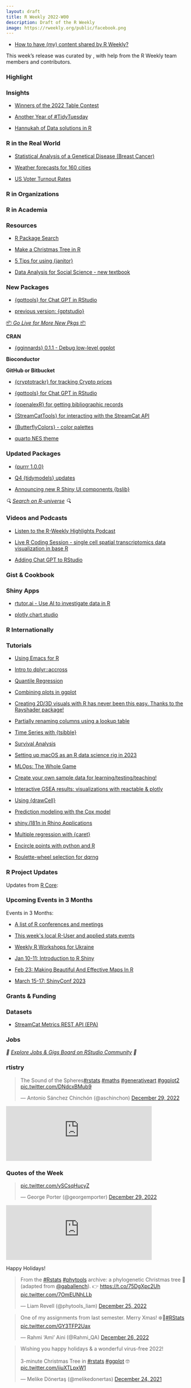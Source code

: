 ```yaml
---
layout: draft
title: R Weekly 2022-W00
description: Draft of the R Weekly
image: https://rweekly.org/public/facebook.png
---
```



+ [How to have (my) content shared by R Weekly?](https://github.com/rweekly/rweekly.org#how-to-have-my-content-shared-by-r-weekly)

This week’s release was curated by [](), with help from the R Weekly team members and contributors.



###  Highlight



### Insights

+ [Winners of the 2022 Table Contest](https://posit.co/blog/winners-of-the-2022-table-contest/)

+ [Another Year of #TidyTuesday](https://nrennie.rbind.io/blog/2022-12-27-another-year-of-tidytuesday/)

+ [Hannukah of Data solutions in R](https://www.pmassicotte.com/posts/2022-12-28-hanukkah_of_data/)

### R in the Real World

+ [Statistical Analysis of a Genetical Disease (Breast Cancer)](https://medium.com/@olofindantit/statistical-analysis-of-a-genetical-disease-breast-cancer-63cd2e9d050)

+ [Weather forecasts for 160 cities](https://github.com/speegled/weather_forecasts)

+ [US Voter Turnout Rates](https://antoniosmi.myportfolio.com/voter-turnout-by-states-and-regions-1980-2020)



###  R in Organizations



###  R in Academia



###  Resources

+ [R Package Search](https://www.raycast.com/grrrck/r-pkg-search)

+ [Make a Christmas Tree in R](https://github.com/R-CoderDotCom/christmas-tree)

+ [5 Tips for using {janitor}](https://twitter.com/rappa753/status/1608130691933540353?s=20&t=5k9IihHmTkYQpQLBH_Z4Qw)

+ [Data Analysis for Social Science - new textbook](https://press.princeton.edu/books/ebook/9780691229348/data-analysis-for-social-science#preview)

###  New Packages

+ [{gpttools} for Chat GPT in RStudio](https://jameshwade.github.io/gpttools/)

+ [previous version: {gptstudio}](https://michelnivard.github.io/gptstudio/)

<p class="added-hostname"><a href="https://rweekly.org/live" target="_blank" class="externalLink">📦 <i>Go Live for More New Pkgs</i> 📦</a></p>


**CRAN**

+ [{gginnards} 0.1.1 - Debug low-level ggplot](https://cran.r-project.org/web/packages/gginnards/index.html)

**Bioconductor**



**GitHub or Bitbucket**

+ [{cryptotrackr} for tracking Crypto prices](https://github.com/TrevorFrench/cryptotrackr)

+ [{gpttools} for Chat GPT in RStudio](https://jameshwade.github.io/gpttools/)

+ [{openalexR} for getting bibliographic records](https://github.com/massimoaria/openalexR)

+ [{StreamCatTools} for interacting with the StreamCat API](https://github.com/USEPA/StreamCatTools)

+ [{ButterflyColors} - color palettes](https://github.com/junqueiragaabi/ButterflyColors/)

+ [quarto NES theme](https://github.com/EmilHvitfeldt/quarto-nes-theme)

### Updated Packages

+ [{purrr 1.0.0}](https://www.tidyverse.org/blog/2022/12/purrr-1-0-0/)

+ [Q4 {tidymodels} updates](https://www.tidyverse.org/blog/2022/12/tidymodels-2022-q4/)

+ [Announcing new R Shiny UI components {bslib}](https://shiny.rstudio.com/blog/announcing-new-r-shiny-ui-components.html)

<i>🔍 [Search on R-universe](https://r-universe.dev/search/) 🔍</i>

###  Videos and Podcasts

+ [Listen to the R-Weekly Highlights Podcast](https://rweekly.fireside.fm/)

+ [Live R Coding Session - single cell spatial transcriptomics data visualization in base R](https://www.youtube.com/watch?v=-__3g4PkhCY)

+ [Adding Chat GPT to RStudio](https://www.youtube.com/watch?v=QQfDTLExoNU)


### Gist & Cookbook



### Shiny Apps

+ [rtutor.ai - Use AI to investigate data in R](http://rtutor.ai/)

+ [plotly chart studio](https://chart-studio.plotly.com/create/#/)



### R Internationally



###  Tutorials

+ [Using Emacs for R](https://blog.rwhitedwarf.com/post/use_emacs_for_r/)

+ [Intro to dplyr::accross](https://vbfelix.github.io/posts/2023-01-01-dplyr-across/)

+ [Quantile Regression](https://yuzar-blog.netlify.app/posts/2022-12-01-quantileregression/)

+ [Combining plots in ggplot](https://medium.com/@pawanjangra1198/combining-plots-in-ggplot2-9699acaa2942)

+ [Creating 2D/3D visuals with R has never been this easy. Thanks to the Rayshader package!](https://medium.com/@chinmaydeval/creating-2d-3d-visuals-with-r-has-never-been-this-easy-thanks-to-the-rayshader-package-13082defc79c)

+ [Partially renaming columns using a lookup table](https://tim-tiefenbach.de/post/2022-rename-columns/)

+ [Time Series with {tsibble}](https://github.com/mwangi-george/Statistical-Analysis/blob/main/time-series-with-tsibble.md)

+ [Survival Analysis](https://statsandr.com/blog/what-is-survival-analysis/)

+ [Setting up macOS as an R data science rig in 2023](https://ivelasq.rbind.io/blog/macos-rig/)

+ [MLOps: The Whole Game](https://jameshwade.com/posts/2022-12-27_mlops-the-whole-game.html)

+ [Create your own sample data for learning/testing/teaching!](https://rolkra.github.io/create-data/) 

+ [Interactive GSEA results: visualizations with reactable & plotly](https://tomsing1.github.io/blog/posts/interactive-gene-set-results/)

+ [Using {drawCell}](https://appsilon.com/drawcell-app-for-drawing-cells/)

+ [Prediction modeling with the Cox model](https://missingdatasolutions.rbind.io/2022/12/cox-baseline-hazard/)

+ [shiny.i181n in Rhino Applications](https://appsilon.github.io/shiny.i18n/articles/rhino.html)

+ [Multiple regression with {caret}](https://medium.com/@cherylisabella/multiple-regression-using-caret-e8d9debe273e)

+ [Encircle points with python and R](https://datavizpyr.com/encircle-data-points-in-r/)

+ [Roulette-wheel selection for dqrng](https://stubner.me/2022/12/roulette-wheel-selection-for-dqrng/)

<!--<div class="post-more-begin></div><div class="post-more-end"></div>-->

###  R Project Updates

Updates from [R Core](http://developer.r-project.org/blosxom.cgi/R-devel/NEWS):


###  Upcoming Events in 3 Months

Events in 3 Months:


+ [A list of R conferences and meetings](https://jumpingrivers.github.io/meetingsR/events.html)

+ [This week's local R-User and applied stats events](https://community.rstudio.com/c/irl)

+ [Weekly R Workshops for Ukraine](https://sites.google.com/view/dariia-mykhailyshyna/main/r-workshops-for-ukraine)

+ [Jan 10-11: Introduction to R Shiny](https://www.physalia-courses.org/courses-workshops/shiny/)

+ [Feb 23: Making Beautiful And Effective Maps In R](https://www.prstatistics.com/course/making-beautiful-and-effective-maps-in-r-mapr04/)

+ [March 15-17: ShinyConf 2023](https://shinyconf.appsilon.com/registration/?utm_medium=social&utm_source=twitter&utm_campaign=register-sm)


### Grants & Funding


### Datasets

+ [StreamCat Metrics REST API (EPA)](https://www.epa.gov/national-aquatic-resource-surveys/streamcat-metrics-rest-api)


### Jobs

<i>💼 [Explore Jobs & Gigs Board on RStudio Community](https://community.rstudio.com/c/jobs/) 💼</i>

###  rtistry

<blockquote class="twitter-tweet"><p lang="en" dir="ltr">The Sound of the Spheres<a href="https://twitter.com/hashtag/rstats?src=hash&amp;ref_src=twsrc%5Etfw">#rstats</a> <a href="https://twitter.com/hashtag/maths?src=hash&amp;ref_src=twsrc%5Etfw">#maths</a> <a href="https://twitter.com/hashtag/generativeart?src=hash&amp;ref_src=twsrc%5Etfw">#generativeart</a> <a href="https://twitter.com/hashtag/ggplot2?src=hash&amp;ref_src=twsrc%5Etfw">#ggplot2</a> <a href="https://t.co/DNdcxBMub9">pic.twitter.com/DNdcxBMub9</a></p>&mdash; Antonio Sánchez Chinchón (@aschinchon) <a href="https://twitter.com/aschinchon/status/1608451644198473729?ref_src=twsrc%5Etfw">December 29, 2022</a></blockquote> <script async src="https://platform.twitter.com/widgets.js" charset="utf-8"></script>

<iframe src="https://fosstodon.org/@meghansharris/109599836583894138/embed" class="mastodon-embed" style="max-width: 100%; border: 0" width="400" allowfullscreen="allowfullscreen"></iframe>


###  Quotes of the Week

<blockquote class="twitter-tweet"><p lang="zxx" dir="ltr"><a href="https://t.co/ySCsqHucyZ">pic.twitter.com/ySCsqHucyZ</a></p>&mdash; George Porter (@georgemporter) <a href="https://twitter.com/georgemporter/status/1608337248604545024?ref_src=twsrc%5Etfw">December 29, 2022</a></blockquote> <script async src="https://platform.twitter.com/widgets.js" charset="utf-8"></script>

<iframe src="https://fosstodon.org/@equitable_equations/109604603468955744/embed" class="mastodon-embed" style="max-width: 100%; border: 0" width="400" allowfullscreen="allowfullscreen"></iframe>

Happy Holidays!

<blockquote class="twitter-tweet"><p lang="en" dir="ltr">From the <a href="https://twitter.com/hashtag/Rstats?src=hash&amp;ref_src=twsrc%5Etfw">#Rstats</a> <a href="https://twitter.com/hashtag/phytools?src=hash&amp;ref_src=twsrc%5Etfw">#phytools</a> archive: a phylogenetic Christmas tree 🎄 (adapted from <a href="https://twitter.com/gaballench?ref_src=twsrc%5Etfw">@gaballench</a>). 👉 <a href="https://t.co/75DgXpc2Uh">https://t.co/75DgXpc2Uh</a> <a href="https://t.co/7OmEUNhLLb">pic.twitter.com/7OmEUNhLLb</a></p>&mdash; Liam Revell (@phytools_liam) <a href="https://twitter.com/phytools_liam/status/1607142119470206977?ref_src=twsrc%5Etfw">December 25, 2022</a></blockquote> <script async src="https://platform.twitter.com/widgets.js" charset="utf-8"></script>


<blockquote class="twitter-tweet"><p lang="en" dir="ltr">One of my assignments from last semester. Merry Xmas! ❄️🎄<a href="https://twitter.com/hashtag/RStats?src=hash&amp;ref_src=twsrc%5Etfw">#RStats</a> <a href="https://t.co/GY3TFP2Uax">pic.twitter.com/GY3TFP2Uax</a></p>&mdash; Rahmi ‘Ami’ Aini (@Rahmi_QA) <a href="https://twitter.com/Rahmi_QA/status/1607172754322739203?ref_src=twsrc%5Etfw">December 26, 2022</a></blockquote> <script async src="https://platform.twitter.com/widgets.js" charset="utf-8"></script>

<blockquote class="twitter-tweet"><p lang="en" dir="ltr">Wishing you happy holidays &amp; a wonderful virus-free 2022! <br><br>3-minute Christmas Tree in <a href="https://twitter.com/hashtag/rstats?src=hash&amp;ref_src=twsrc%5Etfw">#rstats</a> <a href="https://twitter.com/hashtag/ggplot?src=hash&amp;ref_src=twsrc%5Etfw">#ggplot</a> 🤓 <a href="https://t.co/iiuXTLpxW1">pic.twitter.com/iiuXTLpxW1</a></p>&mdash; Melike Dönertaş (@melikedonertas) <a href="https://twitter.com/melikedonertas/status/1474349435572338692?ref_src=twsrc%5Etfw">December 24, 2021</a></blockquote> <script async src="https://platform.twitter.com/widgets.js" charset="utf-8"></script>
